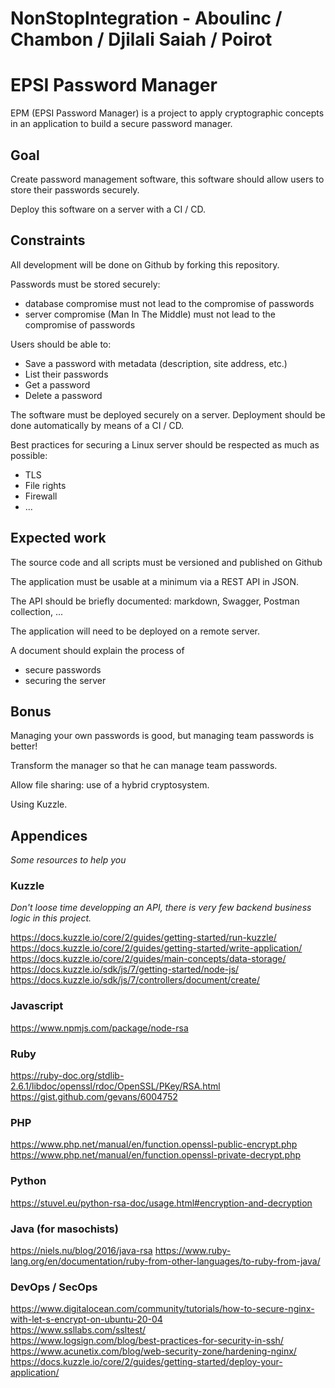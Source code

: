 # NonStopIntegration - Aboulinc / Chambon / Djilali Saiah / Poirot

# EPSI Password Manager

EPM (EPSI Password Manager) is a project to apply cryptographic concepts in an application to build a secure password manager.

## Goal

Create password management software, this software should allow users to store their passwords securely.

Deploy this software on a server with a CI / CD.

## Constraints

All development will be done on Github by forking this repository.

Passwords must be stored securely:
 - database compromise must not lead to the compromise of passwords
 - server compromise (Man In The Middle) must not lead to the compromise of passwords

Users should be able to:
 - Save a password with metadata (description, site address, etc.)
 - List their passwords
 - Get a password
 - Delete a password

The software must be deployed securely on a server. Deployment should be done automatically by means of a CI / CD.

Best practices for securing a Linux server should be respected as much as possible:
  - TLS
  - File rights
  - Firewall
  - ...

## Expected work

The source code and all scripts must be versioned and published on Github

The application must be usable at a minimum via a REST API in JSON.

The API should be briefly documented: markdown, Swagger, Postman collection, ...

The application will need to be deployed on a remote server.

A document should explain the process of
  - secure passwords
  - securing the server

## Bonus

Managing your own passwords is good, but managing team passwords is better!

Transform the manager so that he can manage team passwords.

Allow file sharing: use of a hybrid cryptosystem.

Using Kuzzle.

## Appendices

_Some resources to help you_

### Kuzzle

_Don't loose time developping an API, there is very few backend business logic in this project._

https://docs.kuzzle.io/core/2/guides/getting-started/run-kuzzle/  
https://docs.kuzzle.io/core/2/guides/getting-started/write-application/  
https://docs.kuzzle.io/core/2/guides/main-concepts/data-storage/  
https://docs.kuzzle.io/sdk/js/7/getting-started/node-js/  
https://docs.kuzzle.io/sdk/js/7/controllers/document/create/  

### Javascript

https://www.npmjs.com/package/node-rsa

### Ruby

https://ruby-doc.org/stdlib-2.6.1/libdoc/openssl/rdoc/OpenSSL/PKey/RSA.html
https://gist.github.com/gevans/6004752

### PHP

https://www.php.net/manual/en/function.openssl-public-encrypt.php
https://www.php.net/manual/en/function.openssl-private-decrypt.php

### Python

https://stuvel.eu/python-rsa-doc/usage.html#encryption-and-decryption

### Java (for masochists)

https://niels.nu/blog/2016/java-rsa
https://www.ruby-lang.org/en/documentation/ruby-from-other-languages/to-ruby-from-java/

### DevOps / SecOps

https://www.digitalocean.com/community/tutorials/how-to-secure-nginx-with-let-s-encrypt-on-ubuntu-20-04  
https://www.ssllabs.com/ssltest/  
https://www.logsign.com/blog/best-practices-for-security-in-ssh/  
https://www.acunetix.com/blog/web-security-zone/hardening-nginx/  
https://docs.kuzzle.io/core/2/guides/getting-started/deploy-your-application/   
